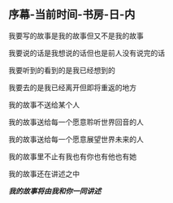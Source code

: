 ## 序幕-当前时间-书房-日-内

我要写的故事是我的故事但又不是我的故事

我要说的话是我想说的话但也是前人没有说完的话

我要听到的看到的是我已经想到的

我要去的是我已经离开但即将重返的地方

我的故事不送给某个人

我的故事送给每一个愿意聆听世界回音的人

我的故事送给每一个愿意展望世界未来的人

我的故事里不止有我也有你也有他也有她

我的故事还在讲述之中

***我的故事将由我和你一同讲述***
